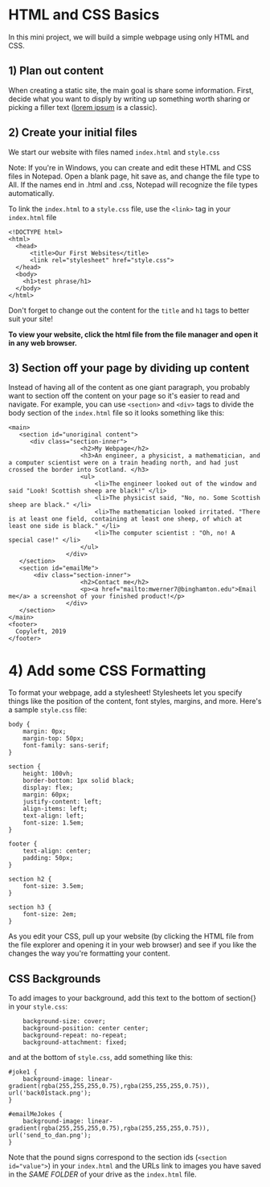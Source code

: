# HTML and CSS Basics

In this mini project, we will build a simple webpage using only HTML and CSS.

## 1) Plan out content

When creating a static site, the main goal is share some information. First, decide what you want to disply by writing up something worth sharing or picking a filler text ([lorem ipsum](https://www.lipsum.com/) is a classic). 

## 2) Create your initial files

We start our website with files named `index.html` and `style.css`

Note: If you're in Windows, you can create and edit these HTML and CSS files in Notepad. Open a blank page, hit save as, and change the file type to All. If the names end in .html and .css, Notepad will recognize the file types automatically.

To link the `index.html` to a `style.css` file, use the `<link>` tag in your `index.html` file

```
<!DOCTYPE html>
<html>
  <head>
      <title>Our First Websites</title>
      <link rel="stylesheet" href="style.css">
  </head>
  <body>
    <h1>test phrase/h1>
  </body>
</html>
```

Don't forget to change out the content for the `title` and `h1` tags to better suit your site!

**To view your website, click the html file from the file manager and open it in any web browser.**

## 3) Section off your page by dividing up content

Instead of having all of the content as one giant paragraph, you probably want to section off the content on your page so it's easier to read and navigate. 
For example, you can use `<section>` and `<div>` tags to divide the body section of the `index.html` file so it looks something like this:

```
<main>
   <section id="unoriginal content">
      <div class="section-inner">
                    <h2>My Webpage</h2>
                    <h3>An engineer, a physicist, a mathematician, and a computer scientist were on a train heading north, and had just crossed the border into Scotland. </h3>
                    <ul>
                        <li>The engineer looked out of the window and said "Look! Scottish sheep are black!" </li>
                        <li>The physicist said, "No, no. Some Scottish sheep are black." </li>
                        <li>The mathematician looked irritated. "There is at least one field, containing at least one sheep, of which at least one side is black." </li>
                        <li>The computer scientist : "Oh, no! A special case!" </li>
                    </ul>
                </div>
   </section>
   <section id="emailMe">
       <div class="section-inner">
                    <h2>Contact me</h2>
                    <p><a href="mailto:mwerner7@binghamton.edu">Email me</a> a screenshot of your finished product!</p>
                </div>             
   </section>
</main>
<footer>
  Copyleft, 2019
</footer>
```

# 4) Add some CSS Formatting 

To format your webpage, add a stylesheet! Stylesheets let you specify things like the position of the content, font styles, margins, and more. Here's a sample `style.css` file:

```
body {
    margin: 0px;
    margin-top: 50px;
    font-family: sans-serif;
}

section {
    height: 100vh;
    border-bottom: 1px solid black;
    display: flex;
    margin: 60px;
    justify-content: left;
    align-items: left;
    text-align: left;
    font-size: 1.5em;
}

footer {
    text-align: center;
    padding: 50px;
}

section h2 {
    font-size: 3.5em;
}

section h3 {
    font-size: 2em;
}
```

As you edit your CSS, pull up your website (by clicking the HTML file from the file explorer and opening it in your web browser) and see if you like the changes the way you're formatting your content.  

## CSS Backgrounds

To add images to your background, add this text to the bottom of section{} in your `style.css`:

```
    background-size: cover;
    background-position: center center;
    background-repeat: no-repeat;
    background-attachment: fixed;
```

and at the bottom of `style.css`, add something like this:

```
#joke1 {
    background-image: linear-gradient(rgba(255,255,255,0.75),rgba(255,255,255,0.75)), url('back01stack.png');
}

#emailMeJokes {
    background-image: linear-gradient(rgba(255,255,255,0.75),rgba(255,255,255,0.75)), url('send_to_dan.png');
}
```

Note that the pound signs correspond to the section ids (`<section id="value">`) in your `index.html` and the URLs link to images you have saved in the *SAME FOLDER* of your drive as the `index.html`  file.
